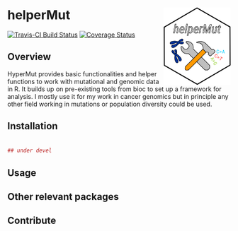 
<!-- README.md is generated from README.Rmd. Please edit that file -->

# helperMut <a href=''><img src='helperMut.png' align="right" height="175" /></a>

[![Travis-CI Build Status]()]() [![Coverage Status]()]()

## Overview

HyperMut provides basic functionalities and helper functions to work
with mutational and genomic data in R. It builds up on pre-existing
tools from bioc to set up a framework for analysis. I mostly use it for
my work in cancer genomics but in principle any other field working in
mutations or population diversity could be used.

## Installation

``` r

## under devel
```

## Usage

## Other relevant packages

## Contribute
